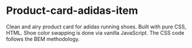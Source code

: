 # Product-card-adidas-item
Clean and airy product card for adidas running shoes. Built with pure CSS, HTML. Shoe color swapping is done via vanilla JavaScript. The CSS code follows the BEM methodology.
